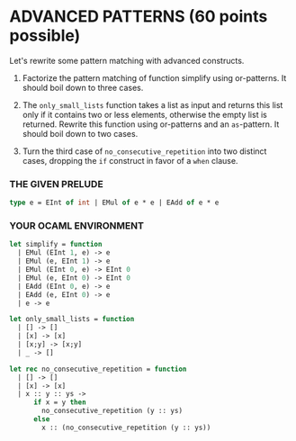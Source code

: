 # ADVANCED PATTERNS  (60 points possible)
Let's rewrite some pattern matching with advanced constructs.

1. Factorize the pattern matching of function simplify using or-patterns. It should boil down to three cases.

2. The `only_small_lists` function takes a list as input and returns this list only if it contains two or less elements, otherwise the empty list is returned. Rewrite this function using or-patterns and an `as`-pattern. It should boil down to two cases.

3. Turn the third case of `no_consecutive_repetition` into two distinct cases, dropping the `if` construct in favor of a `when` clause.

### THE GIVEN PRELUDE
```ocaml
type e = EInt of int | EMul of e * e | EAdd of e * e
```

### YOUR OCAML ENVIRONMENT
```ocaml
let simplify = function
  | EMul (EInt 1, e) -> e
  | EMul (e, EInt 1) -> e
  | EMul (EInt 0, e) -> EInt 0
  | EMul (e, EInt 0) -> EInt 0
  | EAdd (EInt 0, e) -> e
  | EAdd (e, EInt 0) -> e
  | e -> e

let only_small_lists = function
  | [] -> []
  | [x] -> [x]
  | [x;y] -> [x;y]
  | _ -> []

let rec no_consecutive_repetition = function
  | [] -> []
  | [x] -> [x]
  | x :: y :: ys ->
      if x = y then
        no_consecutive_repetition (y :: ys)
      else
        x :: (no_consecutive_repetition (y :: ys))
```
